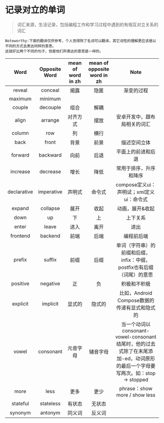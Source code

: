 # 记录对立的单词
> 词汇来源，生活记录，包括编程工作和学习过程中遇到的有相互对立关系的词汇  
  
    Noteworthy:下面的翻译仅供参考，个人觉得除了名词可以翻译，其它词性的理解更应该是以不同的方式去表达同样的意思。
    这就好比两个不同的句子，但是他们所表达的意思是一样的。

| Word            | Opposite Word           | mean of word in zh       | mean of opposite word in zh                         | Note |
| :--:            | :--:                    | :--:                     | :--:                                                | :--: |
| reveal          | conceal                 | 揭露                     | 隐匿                                                 | 渐变的过程 |
| maximum         | minimum                 |                          |                                                     | 
| couple          | decouple                | 组合                     | 解耦                                                 | 
| align           | arrange                 | 对齐方式                  | 摆放                                                | 安卓开发中，跟布局相关的词汇
| column          | row                     | 列                       | 横行                                                 |
| back            | front                   | 背景                     | 前景                                                 | 描述空间立体
| forward         | backward                | 向前                     | 后退                                                 | 平面上的前进和后退
| increase        | decrease                | 增长                     | 降低                                                 | 常用于排序，升序和降序
| declarative     | imperative              | 声明式                   | 命令式                                               | compose定义ui：声明试；xml定义ui：命令式
| expand          | collapse                | 展开                     | 收起                                                 | 动画，展开&收起
| down            | up                      | 下                       | 上                                                   | 上下关系
| enter           | leave                   | 进入                     | 离开                                                 | 进出
| frontend        | backend                 | 前端                     | 后端                                                 | 编程前后端
| prefix          | suffix                  | 前缀                     | 后缀                                                 | 单词（字符串）的前缀和后缀，infix：中缀，postfix也有后缀（词尾）的意思
| positive        | negative                | 正                       | 负                                                   | 积极和不积极
| explicit        | implicit                | 显式的                   | 隐式的                                                | 比如，Android Compose数据的传递有显式和隐式的
| vowel           | consonant               | 元音字母                 | 辅音字母                                              | 当一个动词以consonant-vowel-consonant结尾时，他的过去式除了在末尾添加-ed，动词原形的最后一个字母要写两次。如：stop -> stopped
| more            | less                    | 更多                     | 更少                                                 | phrase：show more / show less
| stateful        | stateless               | 有状态                   | 无状态                                               |
| synonym         | antonym                 | 同义词                   | 反义词                                               |
